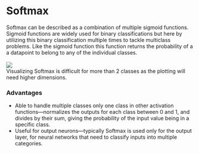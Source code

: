 # Softmax
Softmax can be described as a combination of multiple sigmoid functions. Sigmoid functions are widely used for binary classifications but here by utilizing this binary classification multiple times to tackle multiclass problems. Like the sigmoid function this function returns the probability of a a datapoint to belong to any of the individual classes. <br><br>
<img src="https://charlielehman.github.io/post/visualizing-tempscaling/softmax.gif"><br>
Visualizing Softmax is difficult for more than 2 classes as the plotting will need higher dimensions.

### Advantages
- Able to handle multiple classes only one class in other activation functions—normalizes the outputs for each class between 0 and 1, and divides by their sum, giving the probability of the input value being in a specific class.
- Useful for output neurons—typically Softmax is used only for the output layer, for neural networks that need to classify inputs into multiple categories.